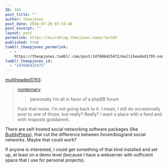 ```yaml
---
ID: 345
post_title: ""
author: theojones
post_date: 2016-07-20 07:15:48
post_excerpt: ""
layout: post
permalink: https://microblog.theojones.name/?p=345
published: true
tumblr_theopjones_permalink:
  - >
    https://theopjones.tumblr.com/post/147686425472/multiheaded1793-nonternary-personally-im
tumblr_theopjones_id:
  - "147686425472"
---
```

<p><a class="tumblr_blog" href="http://multiheaded1793.tumblr.com/post/147686172511">multiheaded1793</a>:</p>
<blockquote>
<p><a class="tumblr_blog" href="http://nonternary.tumblr.com/post/147685998848">nonternary</a>:</p>
<blockquote>
<p>personally I’m all in favor of a phpBB forum</p>
</blockquote>
<p>Fuck that noise. I’m not going back to it. I mean, I still do occasionally post to one of those, but really? Really? I want a place with a feed and with resposts goddamnit.</p>
</blockquote>

<p>There are self-hosted social networking software packages (like <a href="https://en.wikipedia.org/wiki/BuddyPress">BuddyPress</a>), that cut the difference between forum/blog/and social networks. Maybe that could work? </p><p>If anyone is interested, I could get something of that kind installed and set up, at least on a demo level (because I have a webserver with sufficient space that I use for personal projects). </p>